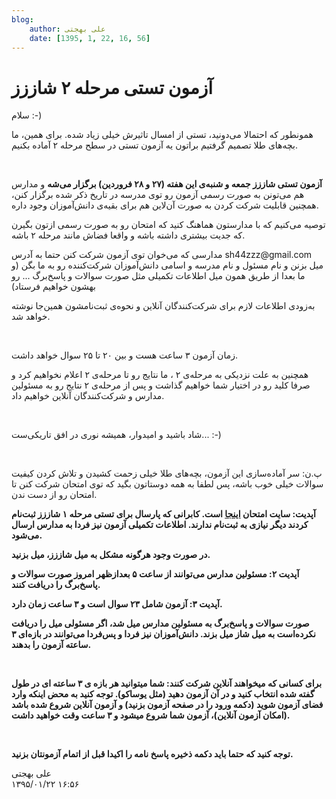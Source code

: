 ```yaml
---
blog:
    author: علی بهجتی
    date: [1395, 1, 22, 16, 56]
---
```

# آزمون تستی مرحله ۲ شاززز

<div class="cnt">
<p>سلام :-)</p>
<p>همونطور که احتمالا می‌دونید، تستی از امسال تاثیرش خیلی زیاد شده. برای همین، ما بچه‌های طلا تصمیم گرفتیم براتون یه آزمون تستی در سطح مرحله ۲ آماده بکنیم.</p>
<p><br/></p>
<p><b>آزمون تستی شاززز جمعه و شنبه‌ی این هفته (۲۷ و ۲۸ فروردین) برگزار می‌شه</b> و مدارس هم می‌تونن به صورت رسمی آزمون رو توی مدرسه در تاریخ ذکر شده برگزار کنن، همچنین قابلیت شرکت کردن به صورت آن‌لاین هم برای بقیه‌ی دانش‌آموزان وجود داره.</p>
<p>توصیه می‌کنیم که با مدارستون هماهنگ کنید که امتحان رو به صورت رسمی ازتون بگیرن که جدیت بیشتری داشته باشه و واقعا فضاش مانند مرحله ۲ باشه.</p>
<p>مدارسی که می‌خوان توی آزمون شرکت کنن حتما به آدرس sh44zzz@gmail.com میل بزنن و نام مسئول و نام مدرسه و اسامی دانش‌آموزان شرکت‌کننده رو به ما بگن (و ما بعدا از طریق همون میل اطلاعات تکمیلی مثل صورت سوالات و پاسخ‌برگ ... رو بهشون خواهیم فرستاد) </p>
<p>به‌زودی اطلاعات لازم برای شرکت‌کنندگان آنلاین و نحوه‌ی ثبت‌نامشون همین‌جا نوشته خواهد شد.</p>
<p><br/></p>
<p>زمان آزمون ۳ ساعت هست و بین ۲۰ تا ۲۵ سوال خواهد داشت.</p>
<p>همچنین به علت نزدیکی به مرحله‌ی ۲ ، ما نتایج رو تا مرحله‌ی ۲ اعلام نخواهیم کرد و صرفا کلید رو در اختیار شما خواهیم گذاشت و پس از مرحله‌ی ۲ نتایج رو به مسئولین مدارس و شرکت‌کنندگان آنلاین خواهیم داد.</p>
<p><br/></p>
<p>شاد باشید و امیدوار، همیشه نوری در افق تاریکی‌ست... :-)</p>
<p><br/></p>
<p>پ.ن: سر آماده‌سازی این آزمون، بچه‌های طلا خیلی زحمت کشیدن و تلاش کردن کیفیت سوالات خیلی خوب باشه، پس لطفا به همه دوستاتون بگید که توی امتحان شرکت کنن تا امتحان رو از دست ندن.</p>
<p><b>آپدیت:‌ سایت امتحان <a href="http://mcexam-sh44zzz.rhcloud.com">اینجا</a> است. کابرانی که پارسال برای تستی مرحله ۱ شاززز ثبت‌نام کردند دیگر نیازی به ثبت‌نام ندارند. اطلاعات تکمیلی آزمون نیز فردا به مدارس ارسال می‌شود.</b></p>
<p><b>در صورت وجود هرگونه مشکل به میل شاززز، میل بزنید.</b><br/></p>
<p><b>آپدیت ۲: مسئولین مدارس می‌توانند از ساعت ۵ بعدازظهر امروز صورت سوالات و پاسخ‌برگ را دریافت کنند.</b></p>
<p><b>آپدیت ۳: آزمون شامل ۲۳ سوال است و ۳ ساعت زمان دارد.</b></p>
<p><b>صورت سوالات و پاسخ‌برگ به مسئولین مدارس میل شد، اگر مسئولی میل را دریافت نکرده‌است به میل شاز میل بزند. دانش‌آموزان نیز فردا و پس‌فردا می‌توانند در بازه‌ای ۳ ساعته آزمون را بدهند.</b></p>
<p><b><br/></b></p>
<p><b>برای کسانی که میخواهند‌ آنلاین شرکت کنند:‌ شما میتوانید هر بازه ی ۳ ساعته ای در طول گفته شده انتخاب کنید و در آن آزمون دهید (مثل یوساکو). توجه کنید به محض اینکه وارد فضای آزمون شوید (دکمه ورود را در صفحه آزمون بزنید) و آزمون آنلاین شروع شده باشد (امکان آزمون آنلاین)، آزمون شما شروع میشود و ۳ ساعت وقت خواهید داشت.</b></p>
<p><b><br/></b></p>
<p><b>توجه کنید که حتما باید دکمه ذخیره پاسخ نامه را اکیدا قبل از اتمام آزمونتان بزنید.</b></p>
</div>

<div class="blog-info">
    <div class="blog-author">علی بهجتی</div>
    <div class="blog-date">۱۳۹۵/۰۱/۲۲ ۱۶:۵۶</div>
</div>

